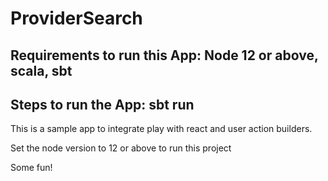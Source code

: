 # ProviderSearch

## Requirements to run this App: Node 12 or above, scala, sbt

## Steps to run the App: sbt run



This is a sample app to integrate play with react and user action builders.

Set the node version to 12 or above to run this project

Some fun!


